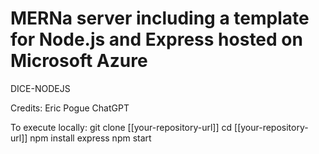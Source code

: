 # MERNa server including a template for Node.js and Express hosted on Microsoft Azure
DICE-NODEJS

Credits:
Eric Pogue
ChatGPT

To execute locally:
git clone [[your-repository-url]]
cd [[your-repository-url]]
npm install express
npm start